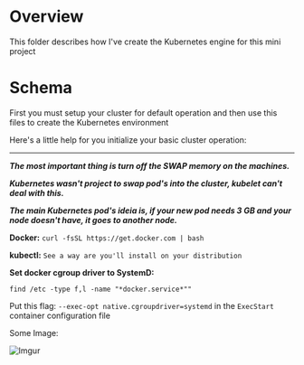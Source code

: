 # Overview

This folder describes how I've create the Kubernetes engine for this mini project

# Schema

First you must setup your cluster for default operation and then use this files to create the Kubernetes environment

Here's a little help for you initialize your basic cluster operation:

---

***The most important thing is turn off the SWAP memory on the machines.***


***Kubernetes wasn't project to swap pod's into the cluster, kubelet can't deal with this.***


***The main Kubernetes pod's ideia is, if your new pod needs 3 GB and your node doesn't have, it goes to another node.***



**Docker:** `curl -fsSL https://get.docker.com | bash`

**kubectl:** `See a way are you'll install on your distribution`

**Set docker cgroup driver to SystemD:**

`find /etc -type f,l -name "*docker.service*""`

Put this flag: `--exec-opt native.cgroupdriver=systemd` in the `ExecStart` container configuration file

Some Image:

![Imgur](https://i.imgur.com/QGvld6Y.jpg)
